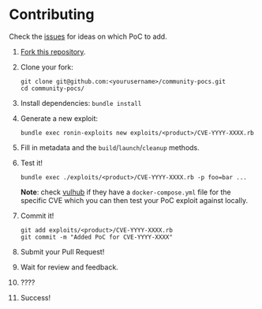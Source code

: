 # Contributing

Check the [issues] for ideas on which PoC to add.

1. [Fork this repository][fork].
2. Clone your fork:

   ```shell
   git clone git@github.com:<yourusername>/community-pocs.git
   cd community-pocs/
   ```

3. Install dependencies: `bundle install`
4. Generate a new exploit:

   ```shell
   bundle exec ronin-exploits new exploits/<product>/CVE-YYYY-XXXX.rb
   ```

5. Fill in metadata and the `build`/`launch`/`cleanup` methods.
6. Test it!

   ```shell
   bundle exec ./exploits/<product>/CVE-YYYY-XXXX.rb -p foo=bar ...
   ```

   **Note**: check [vulhub] if they have a `docker-compose.yml` file for the
   specific CVE which you can then test your PoC exploit against locally.

   [vulhub]: https://github.com/vulhub/vulhub#readme

7. Commit it!

   ```shell
   git add exploits/<product>/CVE-YYYY-XXXX.rb
   git commit -m "Added PoC for CVE-YYYY-XXXX"
   ```

7. Submit your Pull Request!
8. Wait for review and feedback.
9. ????
10. Success!

[issues]: https://github.com/ronin-rb/community-pocs/issues
[fork]: https://github.com/ronin-rb/community-pocs/fork
[install-ronin-exploits]: https://github.com/ronin-rb/ronin-exploits#install
